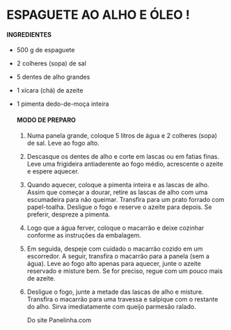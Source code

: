 # ESPAGUETE AO ALHO E ÓLEO !

#### INGREDIENTES

- 500 g de espaguete

- 2 colheres (sopa) de sal

- 5 dentes de alho grandes

- 1 xícara (chá) de azeite

- 1 pimenta dedo-de-moça inteira

  #### MODO DE PREPARO

  1. Numa panela grande, coloque 5 litros de água e 2 colheres (sopa) de sal. Leve ao fogo alto.

  2. Descasque os dentes de alho e corte em lascas ou em fatias finas. Leve uma frigideira antiaderente ao fogo médio, acrescente o azeite e espere aquecer.

  3. Quando aquecer, coloque a pimenta inteira e as lascas de alho. Assim que começar a dourar, retire as lascas de alho com uma escumadeira para não queimar. Transfira para um prato forrado com papel-toalha. Desligue o fogo e reserve o azeite para depois. Se preferir, despreze a pimenta.

  4. Logo que a água ferver, coloque o macarrão e deixe cozinhar conforme as instruções da embalagem.

  5. Em seguida, despeje com cuidado o macarrão cozido em um escorredor. A seguir, transfira o macarrão para a panela (sem a água). Leve ao fogo alto apenas para aquecer, junte o azeite reservado e misture bem. Se for preciso, regue com um pouco mais de azeite.

  6. Desligue o fogo, junte a metade das lascas de alho e misture. Transfira o macarrão para uma travessa e salpique com o restante do alho. Sirva imediatamente com queijo parmesão ralado.

     Do site Panelinha.com